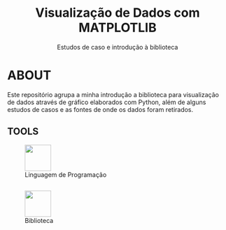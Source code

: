 <h1 align="center">Visualização de Dados com MATPLOTLIB</h1>

<p align="center">Estudos de caso e introdução à biblioteca</p>

# ABOUT

Este repositório agrupa a minha introdução a biblioteca para visualização de dados através de gráfico elaborados com Python, além de alguns estudos de casos e as fontes de onde os dados foram retirados.

## TOOLS

<div style="align = center;">
  <figure>
    <img src="https://cdn.jsdelivr.net/gh/devicons/devicon@latest/icons/python/python-original.svg" width='60'/>
    <figcaption>Linguagem de Programação</figcaption>
  </figure>
</div>

<div style="display: inline-block;">
  <figure>
    <img src="https://cdn.jsdelivr.net/gh/devicons/devicon@latest/icons/matplotlib/matplotlib-original.svg" width='60'/>
    <figcaption>Biblioteca</figcaption>
  </figure>
</div>